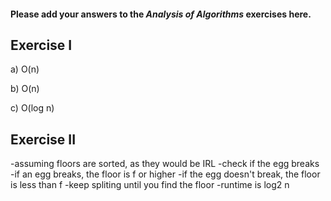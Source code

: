 #### Please add your answers to the ***Analysis of  Algorithms*** exercises here.

## Exercise I

a) O(n)


b) O(n)


c) O(log n)

## Exercise II

-assuming floors are sorted, as they would be IRL
-check if the egg breaks
-if an egg breaks, the floor is f or higher
-if the egg doesn't break, the floor is less than f
-keep spliting until you find the floor
-runtime is log2 n